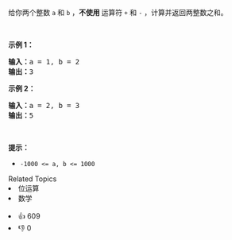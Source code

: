 <p>给你两个整数 <code>a</code> 和 <code>b</code> ，<strong>不使用 </strong>运算符&nbsp;<code>+</code> 和&nbsp;<code>-</code>&nbsp;​​​​​​​，计算并返回两整数之和。</p>

<p>&nbsp;</p>

<p><strong>示例 1：</strong></p>

<pre>
<strong>输入：</strong>a = 1, b = 2
<strong>输出：</strong>3
</pre>

<p><strong>示例 2：</strong></p>

<pre>
<strong>输入：</strong>a = 2, b = 3
<strong>输出：</strong>5
</pre>

<p>&nbsp;</p>

<p><strong>提示：</strong></p>

<ul>
	<li><code>-1000 &lt;= a, b &lt;= 1000</code></li>
</ul>
<div><div>Related Topics</div><div><li>位运算</li><li>数学</li></div></div><br><div><li>👍 609</li><li>👎 0</li></div>
